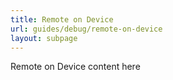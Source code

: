```yaml
---
title: Remote on Device
url: guides/debug/remote-on-device
layout: subpage
---
```


Remote on Device content here
